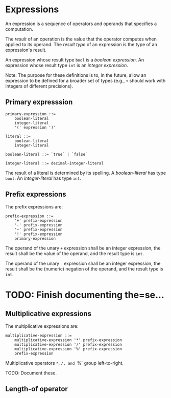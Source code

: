 
# Expressions

An expression is a sequence of operators and operands that
specifies a computation. 

The *result* of an operation is the value that the operator computes
when applied to its operand. The *result type* of an expression is
the type of an expression's result.

An expression whose result type `bool` is a *boolean expression*. An 
expression whose result type `int` is an *integer expression*.

Note: The purpose for these definitions is to, in the future, allow
an expression to be defined for a broader set of types (e.g., `+`
should work with integers of different precisions).


## Primary expresssion

    primary-expression ::=
        boolean-literal
        integer-literal
        '(' expression ')'

    literal ::=
        boolean-literal
        integer-literal

    boolean-literal ::= `true` | `false`

    integer-literal ::= decimal-integer-literal


The result of a literal is determined by its spelling. 
A *boolean-literal* has type `bool`. 
An *integer-literal* has type `int`.


## Prefix expressions

The prefix expressions are:

    prefix-expression ::=
        '+' prefix-expression
        '-' prefix-expression
        '~' prefix-expression
        '!' prefix-expression
        primary-expression

The operand of the unary `+` expression shall be an integer expression,
the result shall be the value of the operand, and the result type is
`int`.

The operand of the unary `-` expression shall be an integer expression,
the result shall be the (numeric) negation of the operand, and the result 
type is `int`.


# TODO: Finish documenting the=se...


## Multiplicative expressions

The multiplicative expressions are:

    multiplicative-expression ::=
        multiplicative-expression '*' prefix-expression
        multiplicative-expression '/' prefix-expression
        multiplicative-expression '%' prefix-expression
        prefix-expression

Multiplicative operators `*`, `/, and `%` group left-to-right.


TODO: Document these.


## Length-of operator

